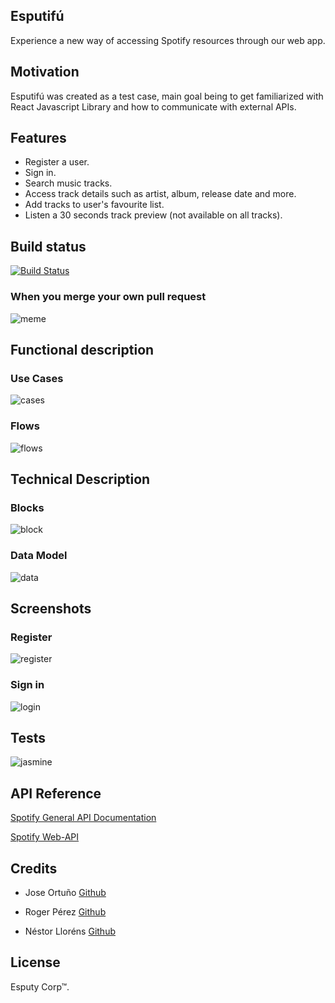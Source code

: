 ## Esputifú
Experience a new way of accessing Spotify resources through our web app.

## Motivation
Esputifú was created as a test case, main goal being to get familiarized with React Javascript Library and how to communicate with external APIs.

## Features

* Register a user.
* Sign in.
* Search music tracks.
* Access track details such as artist, album, release date and more.
* Add tracks to user's favourite list.
* Listen a 30 seconds track preview (not available on all tracks).

## Build status 

[![Build Status](https://img.shields.io/badge/build-working-brightgreen.svg)](https://github.com/joseortuno/skylab-bootcamp-201907/tree/esputy/develop/staff/groups/esputy-corp/esputyfu)

### When you merge your own pull request

![meme](https://files.slack.com/files-pri/T0SJKHBFZ-FM9PBTEUW/captura_de_pantalla_2019-08-09_a_las_14.24.56.png)

## Functional description

### Use Cases

![cases](https://svgshare.com/i/ETu.svg)

### Flows

![flows](https://i.ibb.co/XSbxpgG/flows1.png)

## Technical Description

### Blocks

![block](https://svgshare.com/i/EVH.svg)

### Data Model

![data](https://svgshare.com/i/ETK.svg)

## Screenshots

### Register

![register](https://i.ibb.co/C7hGw4t/register.png)

### Sign in

![login](https://i.ibb.co/PMM2DyD/signin.png)

## Tests

![jasmine](https://i.ibb.co/5RF4Qx5/jasmine.png)

## API Reference

[Spotify General API Documentation](https://developer.spotify.com/documentation/)

[Spotify Web-API](https://developer.spotify.com/documentation/web-api/)


## Credits

* Jose Ortuño [Github](https://github.com/joseortuno/)

* Roger Pérez [Github](https://github.com/rogervegan/)

* Néstor Lloréns [Github](https://github.com/nestorllorens/)


## License

Esputy Corp™.